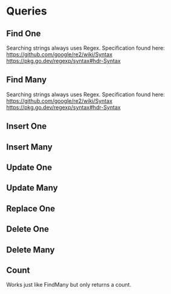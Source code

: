 # Queries

## Find One
Searching strings always uses Regex.
Specification found here:
https://github.com/google/re2/wiki/Syntax
https://pkg.go.dev/regexp/syntax#hdr-Syntax

## Find Many
Searching strings always uses Regex.
Specification found here:
https://github.com/google/re2/wiki/Syntax
https://pkg.go.dev/regexp/syntax#hdr-Syntax

## Insert One

## Insert Many

## Update One

## Update Many

## Replace One

## Delete One

## Delete Many

## Count
Works just like FindMany but only returns a count.

